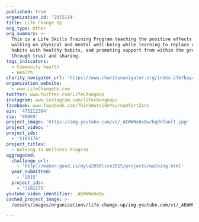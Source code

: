 ```yaml
---
published: true
organization_id: '2015114'
title: Life Change Up
org_type: Other
org_summary: >-
  This is a Life Skills Training Program teaching the positive effects of
  walking on physical and mental well-being while learning to replace unhealthy
  habits with healthy habits, and promoting support from within the group
  through trust and sharing.
tags_indicators:
  - Community health
  - Health
charity_navigator_url: 'https://www.charitynavigator.org/index.cfm?bay=search.profile&ein=475212304'
organization_website:
  - www.LifeChangeUp.com
twitter: www.twitter.com/LifeChangeUp
instagram: www.instagram.com/lifechangeup/
facebook: www.facebook.com/ThinkOutsideYourComfortZone
ein: '475212304'
zip: '90069'
project_image: 'https://img.youtube.com/vi/_AEWWNe6eQw/hqdefault.jpg'
project_video: ''
project_ids:
  - '5102176'
project_titles:
  - Walking to Wellness Program
aggregated:
  challenge_url:
    - 'http://maker.good.is/myla2050live2015/projects/walking.html'
  year_submitted:
    - '2015'
  project_ids:
    - '5102176'
youtube_video_identifier: _AEWWNe6eQw
cached_project_image: >-
  /assets/images/organizations/life-change-up/img.youtube.com/vi/_AEWWNe6eQw/hqdefault.jpg

---
```

